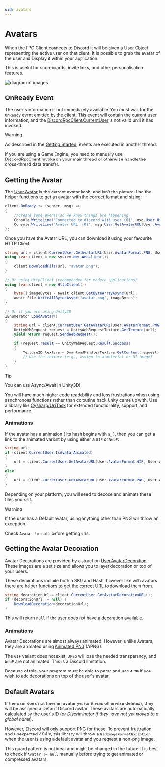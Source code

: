```yaml
---
uid: avatars
---
```


# Avatars
When the RPC Client connects to Discord it will be given a User Object representing the active user on that client. It is possible to grab the avatar of the user and Display it within your application. 

This is useful for scoreboards, invite links, and other personalisation features.

![diagram of images](https://i.lu.je/2025/avatars.png)

## OnReady Event
The user's information is not immediately available. You must wait for the `OnReady` event emitted by the client.
This event will contain the current user information, and the [DiscordRpcClient.CurrentUser](xref:DiscordRPC.DiscordRpcClient.CurrentUser) is not valid until it has invoked.

> [!WARNING]
> As described in the [Getting Started](../getting_started/standard.md#events), events are executed in another thread.
>
> If you are using a Game Engine, you need to manually use [DiscordRpcClient.Invoke](xref:DiscordRPC.DiscordRpcClient.Invoke) on your main thread or otherwise handle the cross-thread data transfer.

## Getting the Avatar
The [User.Avatar](xref:DiscordRPC.User.Avatar) is the current avatar hash, and isn't the picture. Use the helper functions to get an avatar with the correct format and sizing:
```cs
client.OnReady += (sender, msg) =>
{
    //Create some events so we know things are happening
    Console.WriteLine("Connected to discord with user {0}", msg.User.Username);
    Console.WriteLine("Avatar URL: {0}", msg.User.GetAvatarURL(User.AvatarFormat.PNG, User.AvatarSize.x128));
};
```

Once you have the Avatar URL, you can download it using your favourite HTTP Client:
```cs
string url = client.CurrentUser.GetAvatarURL(User.AvatarFormat.PNG, User.AvatarSize.x128);
using (var client = new System.Net.WebClient())
{
    client.DownloadFile(url, "avatar.png");
}

// Or using HttpClient (recommended for modern applications)
using (var client = new HttpClient())
{
    byte[] imageBytes = await client.GetByteArrayAsync(url);
    await File.WriteAllBytesAsync("avatar.png", imageBytes);
}

// Or if you are using Unity3D
IEnumerator LoadAvatar()
{
    string url = client.CurrentUser.GetAvatarURL(User.AvatarFormat.PNG, User.AvatarSize.x128);
    UnityWebRequest request = UnityWebRequestTexture.GetTexture(url);
    yield return request.SendWebRequest();

    if (request.result == UnityWebRequest.Result.Success)
    {
        Texture2D texture = DownloadHandlerTexture.GetContent(request);
        // Use the texture (e.g., assign to a material or UI image)
    }
}
```

> [!TIP]
> You can use Async/Await in Unity3D! 
> 
> You will have much higher code readability and less frustrations when using asnchronous functions rather than coroutine hack Unity came up with.
> Use a library like [Cysharp/UniTask](https://github.com/Cysharp/UniTask) for extended functionality, support, and performance.


### Animations
If the avatar has a animation ( its hash begins with `a_` ), then you can get a link to the animated variant by using either a `GIF` or `WebP`:
```cs
string url;
if (client.CurrentUser.IsAvatarAnimated) 
{
    url = client.CurrentUser.GetAvatarURL(User.AvatarFormat.GIF, User.AvatarSize.x64);
} 
else 
{
    url = client.CurrentUser.GetAvatarURL(User.AvatarFormat.PNG, User.AvatarSize.x64);
}
```

Depending on your platform, you will need to decode and animate these files yourself.

> [!WARNING]
> If the user has a Default avatar, using anything other than PNG will throw an exception.
> 
> Check `Avatar != null` before getting urls.

## Getting the Avatar Decoration
Avatar Decorations are provided by a struct on [User.AvatarDecoration](xref:DiscordRPC.User.AvatarDecoration). These images are a set size and allows you to layer decoration on top of your users.

These decorations include both a SKU and Hash, however like with avatars there are helper functions to get the correct URL to download them from.
```cs
string decorationUrl = client.CurrentUser.GetAvatarDecorationURL();
if (decorationUrl != null) {
    DownloadDecoration(decorationUrl);
}
```

This will return `null` if the user does not have a decoration available.

### Animations
Avatar Decorations are almost always animated. However, unlike Avatars, they are animated using [Animated PNG](https://en.wikipedia.org/wiki/APNG) (APNG). 

The `GIF` variant does not exist, `JPEG` will lose the needed transparency, and `WebP` are not animated. This is a Discord limitation.

Because of this, your program must be able to parse and use `APNG` if you wish to add decorations on top of the user's avatar.

## Default Avatars
If the user does not have an avatar yet (or it was otherwise deleted), they will be assigned a Default Discord avatar. These avatars are automatically calculated by the user's ID (_or Discriminator if they have not yet moved to a global name_).

However, Discord will only support PNG for these. To prevent frustration and unexpected 404's, this library will throw a `BadImageFormatException` when the user is using a default avatar and you request a non-png image.

This guard pattern is not ideal and might be changed in the future. It is best to check if `Avatar != null` manually before trying to get animated or compressed avatars.

